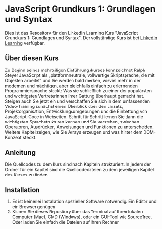 # JavaScript Grundkurs 1: Grundlagen und Syntax
Dies ist das Repository für den LinkedIn Learning Kurs "JavaScript Grundkurs 1: Grundlagen und Syntax". Der vollständige Kurs ist bei [LinkedIn Learning](https://www.linkedin.com/learning/javascript-grundkurs-1-grundlagen-und-syntax) verfügbar.

## Über diesen Kurs
Zu Beginn seines mehrteiligen Einführungskurses kennzeichnet Ralph Steyer JavaScript als „plattformneutrale, vollwertige Skriptsprache, die mit Objekten arbeitet“ und Sie werden bald merken, wieviel mehr in der modernen und mächtigen, aber gleichfalls einfach zu erlernenden Programmiersprache steckt: Was sie schließlich zu einer der populärsten und wichtigsten Vertreterinnen ihrer Gattung überhaupt gemacht hat. Steigen auch Sie jetzt ein und verschaffen Sie sich in dem umfassenden Video-Training zunächst einen Überblick über den Einsatz, Projektorganisation, Entwicklungsumgebungen und die Einbettung von JavaScript-Code in Webseiten. Schritt für Schritt lernen Sie dann die wichtigsten Sprachstrukturen kennen und Sie verstehen, zwischen Operatoren, Ausdrücken, Anweisungen und Funktionen zu unterscheiden. Weitere Kapitel zeigen, wie Sie Arrays erzeugen und was hinter dem DOM-Konzept steckt. 

## Anleitung
Die Quellcodes zu dem Kurs sind nach Kapiteln strukturiert. In jedem der Ordner für ein Kapitel sind die Quellcodedateien zu dem jeweiligen Kapitel des Kurses zu finden.

## Installation
1. Es ist keinerlei Installation spezieller Software notwendig. Ein Editor und ein Browser genügen
2. Klonen Sie dieses Repository über das Terminal auf Ihren lokalen Computer (Mac), CMD (Windows), oder ein GUI-Tool wie SourceTree. Oder laden Sie einfach die Dateien auf Ihren Rechner
